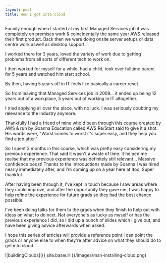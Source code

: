 ```yaml
---
layout: post
title: How I got into cloud
---
```


Funnily enough when I started at my first Managed Services job it was completely on premises work & coincidentally the same year AWS released their first product.  Back then we were doing onsite server setups or data centre work aswell as desktop support.

I worked there for 3 years, loved the variety of work due to getting problems from all sorts of different tech to work on.

I then worked for myself for a while, had a child, took over fulltime parent for 5 years and watched him start school.

By then, having 5 years off in IT feels like basically a career reset.

So from leaving that Managed Services job in 2009... it ended up being 12 years out of a workplace, 5 years out of working in IT altogether.

I tried applying all over the place, with no luck.  I was seriously doubting my relevance to the industry anymore.

Thankfully I had a friend of mine who'd been through this course created by AWS & run by Goanna Education called AWS Re/Start said to give it a shot.  His words were, "Worst comes to worst it's super easy, and they help you find a job after."

So I spent 3 months in this course, which was pretty easy considering my previous experience.  That said it wasn't a waste of time.  It helped me realise that my previous experience was definitely still relevant... Massive confidence boost!  Thanks to the introductions made by Goanna I was hired nearly immediately after, and I'm coming up on a year here at Itoc.  Super thankful.

After having been through it, I've kept in touch because I saw areas where they could improve, and after the opportunity they gave me, I was happy to help refine the experience for future grads so they had the best chance possible.

I've been doing talks for them to the grads when they finish to help out with ideas on what to do next.  Not everyone's as lucky as myself or has the previous experience I did, so I did up a bunch of slides which I give out, and have been giving advice afterwards when asked.

I hope this series of articles will provide a reference point I can point the grads or anyone else to when they're after advice on what they should do to get into cloud.

![buildingClouds]({{ site.baseurl }}/images/man-installing-cloud.png)